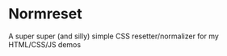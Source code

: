 Normreset
=========

A super super (and silly) simple CSS resetter/normalizer for my HTML/CSS/JS demos
